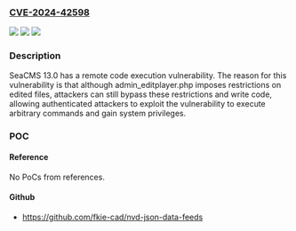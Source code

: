 ### [CVE-2024-42598](https://cve.mitre.org/cgi-bin/cvename.cgi?name=CVE-2024-42598)
![](https://img.shields.io/static/v1?label=Product&message=n%2Fa&color=blue)
![](https://img.shields.io/static/v1?label=Version&message=n%2Fa&color=blue)
![](https://img.shields.io/static/v1?label=Vulnerability&message=n%2Fa&color=brighgreen)

### Description

SeaCMS 13.0 has a remote code execution vulnerability. The reason for this vulnerability is that although admin_editplayer.php imposes restrictions on edited files, attackers can still bypass these restrictions and write code, allowing authenticated attackers to exploit the vulnerability to execute arbitrary commands and gain system privileges.

### POC

#### Reference
No PoCs from references.

#### Github
- https://github.com/fkie-cad/nvd-json-data-feeds

